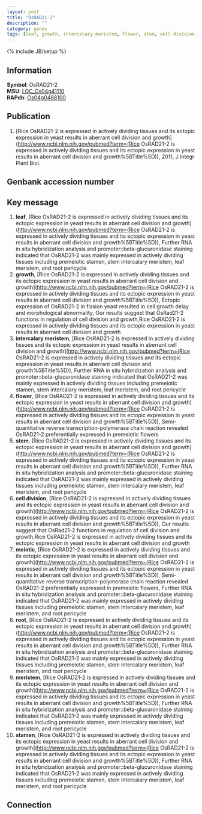```yaml
---
layout: post
title: "OsRAD21-2"
description: ""
category: genes
tags: [leaf, growth, intercalary meristem, flower, stem, cell division, meiotic, root, meristem, stamen]
---
```

{% include JB/setup %}

## Information
__Symbol__: OsRAD21-2  
__MSU__: [LOC_Os04g41110](http://rice.plantbiology.msu.edu/cgi-bin/ORF_infopage.cgi?orf=LOC_Os04g41110)  
__RAPdb__: [Os04g0488100](http://rapdb.dna.affrc.go.jp/viewer/gbrowse_details/irgsp1?name=Os04g0488100)  

## Publication
1. [Rice OsRAD21-2 is expressed in actively dividing tissues and its ectopic expression in yeast results in aberrant cell division and growth](http://www.ncbi.nlm.nih.gov/pubmed?term=(Rice OsRAD21-2 is expressed in actively dividing tissues and its ectopic expression in yeast results in aberrant cell division and growth%5BTitle%5D)), 2011, J Integr Plant Biol.

## Genbank accession number

## Key message
1. __leaf__, [Rice OsRAD21-2 is expressed in actively dividing tissues and its ectopic expression in yeast results in aberrant cell division and growth](http://www.ncbi.nlm.nih.gov/pubmed?term=(Rice OsRAD21-2 is expressed in actively dividing tissues and its ectopic expression in yeast results in aberrant cell division and growth%5BTitle%5D)),  Further RNA in situ hybridization analysis and promoter::beta-glucuronidase staining indicated that OsRAD21-2 was mainly expressed in actively dividing tissues including premeiotic stamen, stem intercalary meristem, leaf meristem, and root pericycle
2. __growth__, [Rice OsRAD21-2 is expressed in actively dividing tissues and its ectopic expression in yeast results in aberrant cell division and growth](http://www.ncbi.nlm.nih.gov/pubmed?term=(Rice OsRAD21-2 is expressed in actively dividing tissues and its ectopic expression in yeast results in aberrant cell division and growth%5BTitle%5D)),  Ectopic expression of OsRAD21-2 in fission yeast resulted in cell growth delay and morphological abnormality, Our results suggest that OsRad21-2 functions in regulation of cell division and growth,Rice OsRAD21-2 is expressed in actively dividing tissues and its ectopic expression in yeast results in aberrant cell division and growth
3. __intercalary meristem__, [Rice OsRAD21-2 is expressed in actively dividing tissues and its ectopic expression in yeast results in aberrant cell division and growth](http://www.ncbi.nlm.nih.gov/pubmed?term=(Rice OsRAD21-2 is expressed in actively dividing tissues and its ectopic expression in yeast results in aberrant cell division and growth%5BTitle%5D)),  Further RNA in situ hybridization analysis and promoter::beta-glucuronidase staining indicated that OsRAD21-2 was mainly expressed in actively dividing tissues including premeiotic stamen, stem intercalary meristem, leaf meristem, and root pericycle
4. __flower__, [Rice OsRAD21-2 is expressed in actively dividing tissues and its ectopic expression in yeast results in aberrant cell division and growth](http://www.ncbi.nlm.nih.gov/pubmed?term=(Rice OsRAD21-2 is expressed in actively dividing tissues and its ectopic expression in yeast results in aberrant cell division and growth%5BTitle%5D)),  Semi-quantitative reverse transcription-polymerase chain reaction revealed OsRAD21-2 preferentially expressed in premeiotic flowers
5. __stem__, [Rice OsRAD21-2 is expressed in actively dividing tissues and its ectopic expression in yeast results in aberrant cell division and growth](http://www.ncbi.nlm.nih.gov/pubmed?term=(Rice OsRAD21-2 is expressed in actively dividing tissues and its ectopic expression in yeast results in aberrant cell division and growth%5BTitle%5D)),  Further RNA in situ hybridization analysis and promoter::beta-glucuronidase staining indicated that OsRAD21-2 was mainly expressed in actively dividing tissues including premeiotic stamen, stem intercalary meristem, leaf meristem, and root pericycle
6. __cell division__, [Rice OsRAD21-2 is expressed in actively dividing tissues and its ectopic expression in yeast results in aberrant cell division and growth](http://www.ncbi.nlm.nih.gov/pubmed?term=(Rice OsRAD21-2 is expressed in actively dividing tissues and its ectopic expression in yeast results in aberrant cell division and growth%5BTitle%5D)),  Our results suggest that OsRad21-2 functions in regulation of cell division and growth,Rice OsRAD21-2 is expressed in actively dividing tissues and its ectopic expression in yeast results in aberrant cell division and growth
7. __meiotic__, [Rice OsRAD21-2 is expressed in actively dividing tissues and its ectopic expression in yeast results in aberrant cell division and growth](http://www.ncbi.nlm.nih.gov/pubmed?term=(Rice OsRAD21-2 is expressed in actively dividing tissues and its ectopic expression in yeast results in aberrant cell division and growth%5BTitle%5D)),  Semi-quantitative reverse transcription-polymerase chain reaction revealed OsRAD21-2 preferentially expressed in premeiotic flowers, Further RNA in situ hybridization analysis and promoter::beta-glucuronidase staining indicated that OsRAD21-2 was mainly expressed in actively dividing tissues including premeiotic stamen, stem intercalary meristem, leaf meristem, and root pericycle
8. __root__, [Rice OsRAD21-2 is expressed in actively dividing tissues and its ectopic expression in yeast results in aberrant cell division and growth](http://www.ncbi.nlm.nih.gov/pubmed?term=(Rice OsRAD21-2 is expressed in actively dividing tissues and its ectopic expression in yeast results in aberrant cell division and growth%5BTitle%5D)),  Further RNA in situ hybridization analysis and promoter::beta-glucuronidase staining indicated that OsRAD21-2 was mainly expressed in actively dividing tissues including premeiotic stamen, stem intercalary meristem, leaf meristem, and root pericycle
9. __meristem__, [Rice OsRAD21-2 is expressed in actively dividing tissues and its ectopic expression in yeast results in aberrant cell division and growth](http://www.ncbi.nlm.nih.gov/pubmed?term=(Rice OsRAD21-2 is expressed in actively dividing tissues and its ectopic expression in yeast results in aberrant cell division and growth%5BTitle%5D)),  Further RNA in situ hybridization analysis and promoter::beta-glucuronidase staining indicated that OsRAD21-2 was mainly expressed in actively dividing tissues including premeiotic stamen, stem intercalary meristem, leaf meristem, and root pericycle
10. __stamen__, [Rice OsRAD21-2 is expressed in actively dividing tissues and its ectopic expression in yeast results in aberrant cell division and growth](http://www.ncbi.nlm.nih.gov/pubmed?term=(Rice OsRAD21-2 is expressed in actively dividing tissues and its ectopic expression in yeast results in aberrant cell division and growth%5BTitle%5D)),  Further RNA in situ hybridization analysis and promoter::beta-glucuronidase staining indicated that OsRAD21-2 was mainly expressed in actively dividing tissues including premeiotic stamen, stem intercalary meristem, leaf meristem, and root pericycle

## Connection


